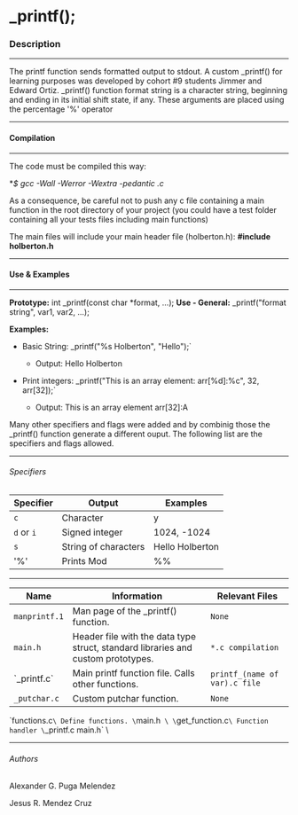 # _printf();

### Description

------------


The printf function sends formatted output to stdout.
A custom _printf() for learning purposes was developed by cohort  #9 students Jimmer and Edward Ortiz.
_printf() function format string is a character string, beginning and ending in its initial shift state, if any. 
These arguments are placed using the percentage '%' operator

------------

#### Compilation

------------



The code must be compiled this way:

**$ gcc -Wall -Werror -Wextra -pedantic *.c**

As a consequence, be careful not to push any c file containing a main function in the root directory of your project (you could have a test folder containing all your tests files including main functions)

The main files will include your main header file (holberton.h): **#include holberton.h**

------------

#### Use & Examples


------------

**Prototype:** int _printf(const char *format, ...);
**Use - General:** _printf("format string", var1, var2, ...);

**Examples:**
 - Basic String: _printf("%s Holberton", "Hello");`
	 - Output: Hello Holberton

- Print integers: _printf("This is an array element: arr[%d]:%c", 32, arr[32]);`
	- Output: This is an array element arr[32]:A

Many other specifiers and flags were added and by combinig those the _printf() function generate a different ouput. The following list are the specifiers and flags allowed.

------------

###### Specifiers

Specifier                |Output                        |Examples |
|----------------|-------------------------------|-----------------------------|
| `c` | Character | y |
| `d` or `i` | Signed integer | 1024, -1024 |
| `s` | String of characters | Hello Holberton |
| '%' | Prints Mod | %% |


------------

|Name                |Information                        |Relevant Files                         |
|----------------|-------------------------------|-----------------------------|
|`manprintf.1` |Man page of the _printf() function.| `None` |
|`main.h`	| Header file with the data type struct, standard libraries and custom prototypes.| `*.c compilation` |
\`_printf.c`|Main printf function file. Calls other functions.|`printf_(name of var).c file` |
`_putchar.c` | Custom putchar function. | `None` |
\`functions.c` \ Define functions. \ `main.h` \
\`get_function.c` \ Function handler \ `_printf.c main.h` \


------------

###### Authors

Alexander G. Puga Melendez

Jesus R. Mendez Cruz


